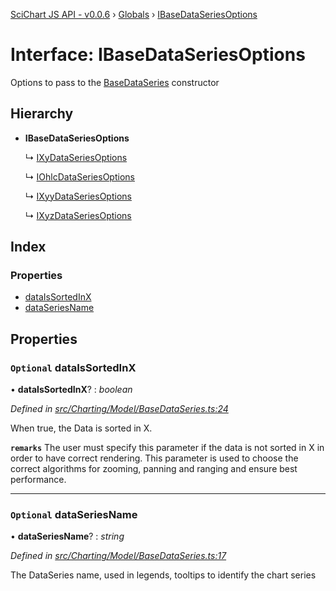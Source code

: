 [SciChart JS API - v0.0.6](../README.md) › [Globals](../globals.md) › [IBaseDataSeriesOptions](ibasedataseriesoptions.md)

# Interface: IBaseDataSeriesOptions

Options to pass to the [BaseDataSeries](../classes/basedataseries.md) constructor

## Hierarchy

* **IBaseDataSeriesOptions**

  ↳ [IXyDataSeriesOptions](ixydataseriesoptions.md)

  ↳ [IOhlcDataSeriesOptions](iohlcdataseriesoptions.md)

  ↳ [IXyyDataSeriesOptions](ixyydataseriesoptions.md)

  ↳ [IXyzDataSeriesOptions](ixyzdataseriesoptions.md)

## Index

### Properties

* [dataIsSortedInX](ibasedataseriesoptions.md#optional-dataissortedinx)
* [dataSeriesName](ibasedataseriesoptions.md#optional-dataseriesname)

## Properties

### `Optional` dataIsSortedInX

• **dataIsSortedInX**? : *boolean*

*Defined in [src/Charting/Model/BaseDataSeries.ts:24](https://github.com/ABTSoftware/SciChart.Dev/blob/34ff3115c2/Web/src/SciChart/src/Charting/Model/BaseDataSeries.ts#L24)*

When true, the Data is sorted in X.

**`remarks`** The user must specify this parameter if the data is not sorted in X
in order to have correct rendering. This parameter is used to choose the correct
algorithms for zooming, panning and ranging and ensure best performance.

___

### `Optional` dataSeriesName

• **dataSeriesName**? : *string*

*Defined in [src/Charting/Model/BaseDataSeries.ts:17](https://github.com/ABTSoftware/SciChart.Dev/blob/34ff3115c2/Web/src/SciChart/src/Charting/Model/BaseDataSeries.ts#L17)*

The DataSeries name, used in legends, tooltips to identify the chart series
